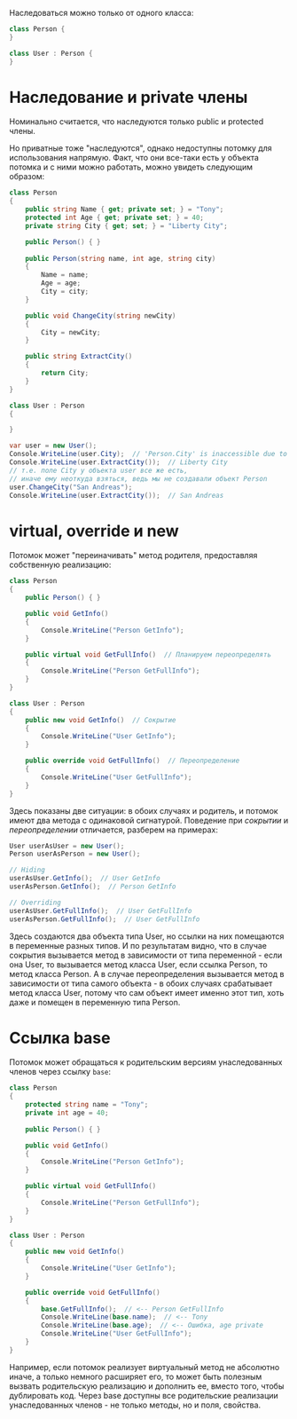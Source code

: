 Наследоваться можно только от одного класса:

```c#
class Person {
}

class User : Person {
}
```



# Наследование и private члены

Номинально считается, что наследуются только public и protected члены.

Но приватные тоже "наследуются", однако недоступны потомку для использования напрямую. Факт, что они все-таки есть у объекта потомка и с ними можно работать, можно увидеть следующим образом:

```c#
class Person
{
    public string Name { get; private set; } = "Tony";
    protected int Age { get; private set; } = 40;
    private string City { get; set; } = "Liberty City";

    public Person() { }
    
    public Person(string name, int age, string city)
    {
        Name = name;
        Age = age;
        City = city;
    }

    public void ChangeCity(string newCity)
    {
        City = newCity;
    }

    public string ExtractCity()
    {
        return City;
    }
}

class User : Person
{

}

var user = new User();
Console.WriteLine(user.City);  // 'Person.City' is inaccessible due to its protection level
Console.WriteLine(user.ExtractCity());  // Liberty City
// т.е. поле City у объекта user все же есть, 
// иначе ему неоткуда взяться, ведь мы не создавали объект Person
user.ChangeCity("San Andreas");
Console.WriteLine(user.ExtractCity());  // San Andreas
```



# virtual, override и new

Потомок может "переиначивать" метод родителя, предоставляя собственную реализацию:

```c#
class Person
{
    public Person() { }

    public void GetInfo()
    {
        Console.WriteLine("Person GetInfo");
    }

    public virtual void GetFullInfo()  // Планируем переопределять
    {
        Console.WriteLine("Person GetFullInfo");
    }
}

class User : Person
{
    public new void GetInfo()  // Сокрытие
    {
        Console.WriteLine("User GetInfo");
    }

    public override void GetFullInfo()  // Переопределение
    {
        Console.WriteLine("User GetFullInfo");
    }
}
```

Здесь показаны две ситуации: в обоих случаях и родитель, и потомок имеют два метода с одинаковой сигнатурой. Поведение при *сокрытии* и *переопределении* отличается, разберем на примерах:

```c#
User userAsUser = new User();
Person userAsPerson = new User();

// Hiding
userAsUser.GetInfo();  // User GetInfo
userAsPerson.GetInfo();  // Person GetInfo

// Overriding
userAsUser.GetFullInfo();  // User GetFullInfo
userAsPerson.GetFullInfo();  // User GetFullInfo
```

Здесь создаются два объекта типа User, но ссылки на них помещаются в переменные разных типов. И по результатам видно, что в случае сокрытия вызывается метод в зависимости от типа переменной - если она User, то вызывается метод класса User, если ссылка Person, то метод класса Person. А в случае переопределения вызывается метод в зависимости от типа самого объекта - в обоих случаях срабатывает метод класса User, потому что сам объект имеет именно этот тип, хоть даже и помещен в переменную типа Person. 



# Ссылка base

Потомок может обращаться к родительским версиям унаследованных членов через ссылку `base`:

```c#
class Person
{
    protected string name = "Tony";
    private int age = 40;
    
    public Person() { }

    public void GetInfo()
    {
        Console.WriteLine("Person GetInfo");
    }

    public virtual void GetFullInfo()
    {
        Console.WriteLine("Person GetFullInfo");
    }
}

class User : Person
{
    public new void GetInfo()
    {
        Console.WriteLine("User GetInfo");
    }

    public override void GetFullInfo()
    {
        base.GetFullInfo();  // <-- Person GetFullInfo
        Console.WriteLine(base.name);  // <-- Tony
        Console.WriteLine(base.age);  // <-- Ошибка, age private
        Console.WriteLine("User GetFullInfo");
    }
}
```

Например, если потомок реализует виртуальный метод не абсолютно иначе, а только немного расширяет его, то может быть полезным вызвать родительскую реализацию и дополнить ее, вместо того, чтобы дублировать код. Через base доступны все родительские реализации унаследованных членов - не только методы, но и поля, свойства.
